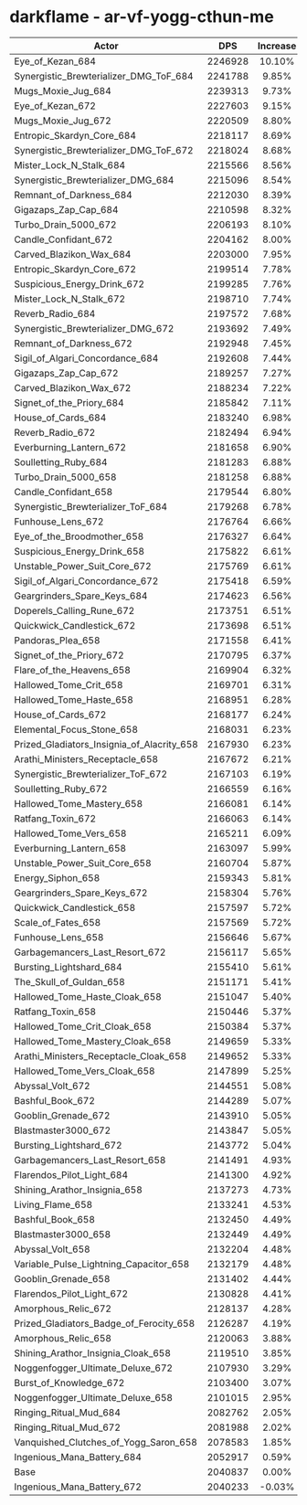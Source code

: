 # darkflame - ar-vf-yogg-cthun-me
| Actor | DPS | Increase |
|---|:---:|:---:|
|Eye_of_Kezan_684|2246928|10.10%|
|Synergistic_Brewterializer_DMG_ToF_684|2241788|9.85%|
|Mugs_Moxie_Jug_684|2239313|9.73%|
|Eye_of_Kezan_672|2227603|9.15%|
|Mugs_Moxie_Jug_672|2220509|8.80%|
|Entropic_Skardyn_Core_684|2218117|8.69%|
|Synergistic_Brewterializer_DMG_ToF_672|2218024|8.68%|
|Mister_Lock_N_Stalk_684|2215566|8.56%|
|Synergistic_Brewterializer_DMG_684|2215096|8.54%|
|Remnant_of_Darkness_684|2212030|8.39%|
|Gigazaps_Zap_Cap_684|2210598|8.32%|
|Turbo_Drain_5000_672|2206193|8.10%|
|Candle_Confidant_672|2204162|8.00%|
|Carved_Blazikon_Wax_684|2203000|7.95%|
|Entropic_Skardyn_Core_672|2199514|7.78%|
|Suspicious_Energy_Drink_672|2199285|7.76%|
|Mister_Lock_N_Stalk_672|2198710|7.74%|
|Reverb_Radio_684|2197572|7.68%|
|Synergistic_Brewterializer_DMG_672|2193692|7.49%|
|Remnant_of_Darkness_672|2192948|7.45%|
|Sigil_of_Algari_Concordance_684|2192608|7.44%|
|Gigazaps_Zap_Cap_672|2189257|7.27%|
|Carved_Blazikon_Wax_672|2188234|7.22%|
|Signet_of_the_Priory_684|2185842|7.11%|
|House_of_Cards_684|2183240|6.98%|
|Reverb_Radio_672|2182494|6.94%|
|Everburning_Lantern_672|2181658|6.90%|
|Soulletting_Ruby_684|2181283|6.88%|
|Turbo_Drain_5000_658|2181258|6.88%|
|Candle_Confidant_658|2179544|6.80%|
|Synergistic_Brewterializer_ToF_684|2179268|6.78%|
|Funhouse_Lens_672|2176764|6.66%|
|Eye_of_the_Broodmother_658|2176327|6.64%|
|Suspicious_Energy_Drink_658|2175822|6.61%|
|Unstable_Power_Suit_Core_672|2175769|6.61%|
|Sigil_of_Algari_Concordance_672|2175418|6.59%|
|Geargrinders_Spare_Keys_684|2174623|6.56%|
|Doperels_Calling_Rune_672|2173751|6.51%|
|Quickwick_Candlestick_672|2173698|6.51%|
|Pandoras_Plea_658|2171558|6.41%|
|Signet_of_the_Priory_672|2170795|6.37%|
|Flare_of_the_Heavens_658|2169904|6.32%|
|Hallowed_Tome_Crit_658|2169701|6.31%|
|Hallowed_Tome_Haste_658|2168951|6.28%|
|House_of_Cards_672|2168177|6.24%|
|Elemental_Focus_Stone_658|2168031|6.23%|
|Prized_Gladiators_Insignia_of_Alacrity_658|2167930|6.23%|
|Arathi_Ministers_Receptacle_658|2167672|6.21%|
|Synergistic_Brewterializer_ToF_672|2167103|6.19%|
|Soulletting_Ruby_672|2166559|6.16%|
|Hallowed_Tome_Mastery_658|2166081|6.14%|
|Ratfang_Toxin_672|2166063|6.14%|
|Hallowed_Tome_Vers_658|2165211|6.09%|
|Everburning_Lantern_658|2163097|5.99%|
|Unstable_Power_Suit_Core_658|2160704|5.87%|
|Energy_Siphon_658|2159343|5.81%|
|Geargrinders_Spare_Keys_672|2158304|5.76%|
|Quickwick_Candlestick_658|2157597|5.72%|
|Scale_of_Fates_658|2157569|5.72%|
|Funhouse_Lens_658|2156646|5.67%|
|Garbagemancers_Last_Resort_672|2156117|5.65%|
|Bursting_Lightshard_684|2155410|5.61%|
|The_Skull_of_Guldan_658|2151171|5.41%|
|Hallowed_Tome_Haste_Cloak_658|2151047|5.40%|
|Ratfang_Toxin_658|2150446|5.37%|
|Hallowed_Tome_Crit_Cloak_658|2150384|5.37%|
|Hallowed_Tome_Mastery_Cloak_658|2149659|5.33%|
|Arathi_Ministers_Receptacle_Cloak_658|2149652|5.33%|
|Hallowed_Tome_Vers_Cloak_658|2147899|5.25%|
|Abyssal_Volt_672|2144551|5.08%|
|Bashful_Book_672|2144289|5.07%|
|Gooblin_Grenade_672|2143910|5.05%|
|Blastmaster3000_672|2143847|5.05%|
|Bursting_Lightshard_672|2143772|5.04%|
|Garbagemancers_Last_Resort_658|2141491|4.93%|
|Flarendos_Pilot_Light_684|2141300|4.92%|
|Shining_Arathor_Insignia_658|2137273|4.73%|
|Living_Flame_658|2133241|4.53%|
|Bashful_Book_658|2132450|4.49%|
|Blastmaster3000_658|2132449|4.49%|
|Abyssal_Volt_658|2132204|4.48%|
|Variable_Pulse_Lightning_Capacitor_658|2132179|4.48%|
|Gooblin_Grenade_658|2131402|4.44%|
|Flarendos_Pilot_Light_672|2130828|4.41%|
|Amorphous_Relic_672|2128137|4.28%|
|Prized_Gladiators_Badge_of_Ferocity_658|2126287|4.19%|
|Amorphous_Relic_658|2120063|3.88%|
|Shining_Arathor_Insignia_Cloak_658|2119510|3.85%|
|Noggenfogger_Ultimate_Deluxe_672|2107930|3.29%|
|Burst_of_Knowledge_672|2103400|3.07%|
|Noggenfogger_Ultimate_Deluxe_658|2101015|2.95%|
|Ringing_Ritual_Mud_684|2082762|2.05%|
|Ringing_Ritual_Mud_672|2081988|2.02%|
|Vanquished_Clutches_of_Yogg_Saron_658|2078583|1.85%|
|Ingenious_Mana_Battery_684|2052917|0.59%|
|Base|2040837|0.00%|
|Ingenious_Mana_Battery_672|2040233|-0.03%|
